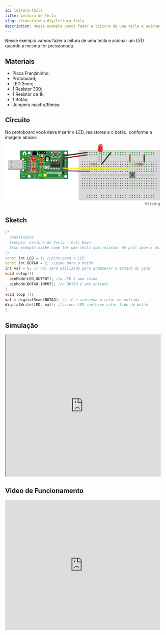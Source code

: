 ```yaml
---
id: leitura-tecla
title: Leitura de Tecla
slug: /franzininho-diy/leitura-tecla
description: Nesse exemplo vamos fazer a leitura de uma tecla e acionar um LED quando a mesma for pressionada.
---
```


Nesse exemplo vamos fazer a leitura de uma tecla e acionar um LED quando a mesma for pressionada.

## Materiais

- Placa Franzininho;
- Protoboard;
- LED 3mm;
- 1 Resistor 330;
- 1 Resistor de 1k;
- 1 Botão;
- Jumpers macho/fêmea

## Circuito

No protoboard você deve inserir o LED, resistores e o botão, conforme a imagem abaixo:

![Circuito leitura tecla](img/leitura-tecla/leitura-de-tecla.png)

## Sketch

```cpp
/*
  Franzininho
  Exemplo: Leitura de Tecla - Pull Down
  Esse exemplo exibe como ler uma tecla com resistor de pull down e acionar um led quando ela for pressionada
*/
const int LED = 1; //pino para o LED
const int BOTAO = 2; //pino para o botão
int val = 0; // val será utilizado para armazenar o estado do pino
void setup(){
  pinMode(LED,OUTPUT); //o LED é uma saída
  pinMode(BOTAO,INPUT); //o BOTAO é uma entrada
}
void loop (){
val = digitalRead(BOTAO); // lê e armazena o valor de entrada
digitalWrite(LED, val); //aciona LED conforme valor lido do botão
}
```

## Simulação

<iframe width="100%" height="458px" src="https://wokwi.com/arduino/projects/311373301712683584?view=diagram"></iframe>


## Video de Funcionamento

<iframe width="100%" height="422" src="https://www.youtube.com/embed/JHdqOuj-WHc" title="YouTube video player" frameborder="0" allow="accelerometer; autoplay; clipboard-write; encrypted-media; gyroscope; picture-in-picture" allowfullscreen></iframe>
